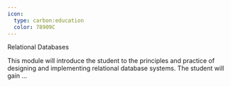 ```yaml
---
icon:
  type: carbon:education
  color: 78909C
---
```

Relational Databases

This module will introduce the student to the principles and practice of designing and implementing relational database systems. The student will gain ... 
